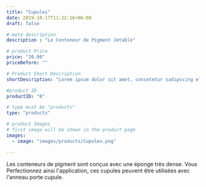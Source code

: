 ```yaml
---
title: "Cupules"
date: 2019-10-17T11:22:16+06:00
draft: false

# meta description
description : "Le Conteneur de Pigment Jetable"

# product Price
price: "20.00"
priceBefore: ""

# Product Short Description
shortDescription: "Lorem ipsum dolor sit amet, consetetur sadipscing elitr, sed diam nonumy eirmod tempor invidunt ut"

#product ID
productID: "8"

# type must be "products"
type: "products"

# product Images
# first image will be shown in the product page
images:
  - image: "images/products/Cupules.png"

---
```


Les conteneurs de pigment sont conçus avec une éponge         très dense.
Vous Perfectionnez ainsi  l'application, ces cupules peuvent  être utilisées avec l'anneau porte cupule.
